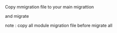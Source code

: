 Copy mmigration file to your main migrattion

and migrate  

note : copy all module migration file before migrate all